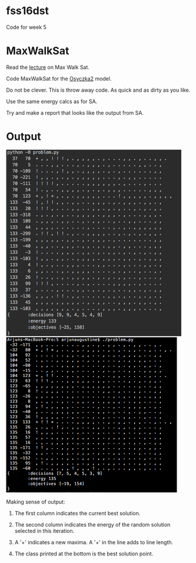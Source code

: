 # fss16dst
Code for week 5

# MaxWalkSat

Read the [lecture](mws.md) on Max Walk Sat.

Code  MaxWalkSat  for the
[Osyczka2](pdf/moeaProblems.pdf) model.

Do not be clever. This is throw away code. As quick
and as dirty as you like.

Use the same energy calcs as for SA.

Try and make a report that looks like the output from SA.

# Output

![alt tag](https://github.com/arjunaugustine/fss16ASE/blob/master/code/5/Screen%20Shot%202016-10-04%20at%209.25.40%20PM.png)
![alt tag](https://github.com/arjunaugustine/fss16ASE/blob/master/code/5/Screen%20Shot%202016-10-04%20at%209.26.34%20PM.png)

Making sense of output:

1.  The first column indicates the current best solution.

2.  The second column indicates the energy of the random solution selected in this iteration.

3.  A '+' indicates a new maxima. A '+' in the line adds to line length.

4.  The class printed at the bottom is the best solution point.
